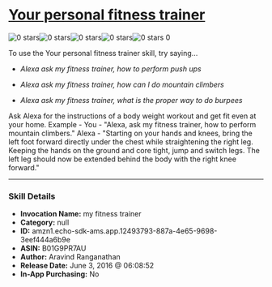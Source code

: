 # [Your personal fitness trainer](http://alexa.amazon.com/#skills/amzn1.echo-sdk-ams.app.12493793-887a-4e65-9698-3eef444a6b9e)
![0 stars](../../images/ic_star_border_black_18dp_1x.png)![0 stars](../../images/ic_star_border_black_18dp_1x.png)![0 stars](../../images/ic_star_border_black_18dp_1x.png)![0 stars](../../images/ic_star_border_black_18dp_1x.png)![0 stars](../../images/ic_star_border_black_18dp_1x.png) 0

To use the Your personal fitness trainer skill, try saying...

* *Alexa ask my fitness trainer, how to perform push ups*

* *Alexa ask my fitness trainer, how can I do mountain climbers*

* *Alexa ask my fitness trainer, what is the proper way to do burpees*

Ask Alexa for the instructions of a body weight workout and get fit even at your home.
Example - 
You - "Alexa, ask my fitness trainer, how to perform mountain climbers."
Alexa - "Starting on your hands and knees, bring the left foot forward directly under the chest while straightening the right leg. Keeping the hands on the ground and core tight, jump and switch legs. The left leg should now be extended behind the body with the right knee forward."

***

### Skill Details

* **Invocation Name:** my fitness trainer
* **Category:** null
* **ID:** amzn1.echo-sdk-ams.app.12493793-887a-4e65-9698-3eef444a6b9e
* **ASIN:** B01G9PR7AU
* **Author:** Aravind Ranganathan
* **Release Date:** June 3, 2016 @ 06:08:52
* **In-App Purchasing:** No
